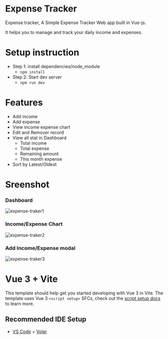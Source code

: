 # Expense Tracker
Expense tracker, A Simple Expense Tracker Web app built in Vue-js.

It helps you to manage and track your daily income and expenses.

# Setup instruction
- Step 1: install dependencies/node_module
  - `npm install`
- Step 2: Start dev server
  - `npm run dev`

# Features
- Add income
- Add expense
- View income expense chart
- Edit and Remover record
- View all stat in Dashboard 
   - Total income 
   - Total expense
   - Remaining amount
   - This month expense
- Sort by Latest/Oldest

# Sreenshot

### Dashboard
![expense-traker1](https://user-images.githubusercontent.com/96901635/195529246-69e47912-c8aa-4a2d-a787-21fad206fe9f.png)

### Income/Expense Chart
![expense-traker2](https://user-images.githubusercontent.com/96901635/195529348-0c807002-09de-4987-9654-cbfd9d55eb47.png)

### Add Income/Expense modal
![expense-traker3](https://user-images.githubusercontent.com/96901635/195529510-0801a23f-1eb9-4417-885a-7cbd7cf7e8e6.png)


# Vue 3 + Vite

This template should help get you started developing with Vue 3 in Vite. The template uses Vue 3 `<script setup>` SFCs, check out the [script setup docs](https://v3.vuejs.org/api/sfc-script-setup.html#sfc-script-setup) to learn more.

## Recommended IDE Setup

- [VS Code](https://code.visualstudio.com/) + [Volar](https://marketplace.visualstudio.com/items?itemName=Vue.volar)
